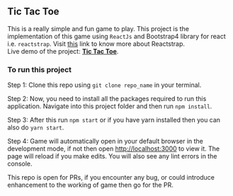 ## Tic Tac Toe 

This is a really simple and fun game to play. This project is the implementation of this game using `ReactJs` and Bootstrap4 library for react i.e. `reactstrap`. Visit [this](https://reactstrap.github.io/) link to know more about Reactstrap.
<br>
Live demo of the project: <strong>[Tic Tac Toe](https://soumilk.github.io/Tic-Tac-Toe/)</strong>.
### To run this project

Step 1: Clone this repo using `git clone repo_name` in your terminal.

Step 2: Now, you need to install all the packages required to run this application. Navigate into this project folder and then run `npm install`. 

Step 3: After this run `npm start` or if you have yarn installed then you can also do `yarn start`.

Step 4: Game will automatically open in your default browser in the development mode, if not then open [http://localhost:3000](http://localhost:3000) to view it. The page will reload if you make edits. You will also see any lint errors in the console.

This repo is open for PRs, if you encounter any bug, or could introduce enhancement to the working of game then go for the PR.  


